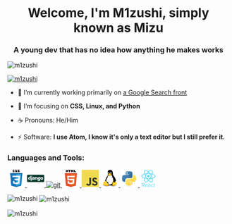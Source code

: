 <h1 align="center">Welcome, I'm M1zushi, simply known as Mizu</h1>
<h3 align="center">A young dev that has no idea how anything he makes works</h3>

<p align="left"> <img src="https://komarev.com/ghpvc/?username=m1zushi&label=Profile%20views&color=0e75b6&style=flat" alt="m1zushi" /> </p>

<p align="left"> <a href="https://github.com/ryo-ma/github-profile-trophy"><img src="https://github-profile-trophy.vercel.app/?username=m1zushi" alt="m1zushi" /></a> </p>

- 🔭 I’m currently working primarily on [a Google Search front](https://github.com/M1zushi/searchfront1)

- 🌱 I’m focusing on **CSS, Linux, and Python**

- ☕️ Pronouns: He/Him

- ⚡ Software: **I use Atom, I know it's only a text editor but I still prefer it.**


<h3 align="left">Languages and Tools:</h3>
<p align="left"> <a href="https://www.w3schools.com/css/" target="_blank"> <img src="https://raw.githubusercontent.com/devicons/devicon/master/icons/css3/css3-original-wordmark.svg" alt="css3" width="40" height="40"/> </a> <a href="https://www.djangoproject.com/" target="_blank"> <img src="https://raw.githubusercontent.com/devicons/devicon/master/icons/django/django-original.svg" alt="django" width="40" height="40"/> </a> <a href="https://git-scm.com/" target="_blank"> <img src="https://www.vectorlogo.zone/logos/git-scm/git-scm-icon.svg" alt="git" width="40" height="40"/> </a> <a href="https://www.w3.org/html/" target="_blank"> <img src="https://raw.githubusercontent.com/devicons/devicon/master/icons/html5/html5-original-wordmark.svg" alt="html5" width="40" height="40"/> </a> <a href="https://developer.mozilla.org/en-US/docs/Web/JavaScript" target="_blank"> <img src="https://raw.githubusercontent.com/devicons/devicon/master/icons/javascript/javascript-original.svg" alt="javascript" width="40" height="40"/> </a> <a href="https://www.linux.org/" target="_blank"> <img src="https://raw.githubusercontent.com/devicons/devicon/master/icons/linux/linux-original.svg" alt="linux" width="40" height="40"/> </a> <a href="https://www.python.org" target="_blank"> <img src="https://raw.githubusercontent.com/devicons/devicon/master/icons/python/python-original.svg" alt="python" width="40" height="40"/> </a> <a href="https://reactjs.org/" target="_blank"> <img src="https://raw.githubusercontent.com/devicons/devicon/master/icons/react/react-original-wordmark.svg" alt="react" width="40" height="40"/> </a> </p>

<p><img align="left" src="https://github-readme-stats.vercel.app/api/top-langs?username=m1zushi&show_icons=true&locale=en&layout=compact" alt="m1zushi" /></p>

<p>&nbsp;<img align="center" src="https://github-readme-stats.vercel.app/api?username=m1zushi&show_icons=true&locale=en" alt="m1zushi" /></p>

<p><img align="center" src="https://github-readme-streak-stats.herokuapp.com/?user=m1zushi&" alt="m1zushi" /></p>
